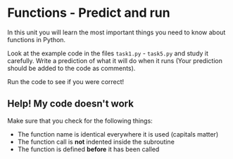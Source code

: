 # Functions  - Predict and run
In this unit you will learn the most important things you need to know about functions in Python. 

Look at the example code in the files ```task1.py``` - ```task5.py``` and study it carefully.  Write a prediction of what it will do when it runs (Your prediction should be added to the code as comments). 

Run the code to see if you were correct!

## Help! My code doesn't work
Make sure that you check for the following things:
- The function name is identical everywhere it is used (capitals matter)
- The function call is **not** indented inside the subroutine
- The function is defined **before** it has been called